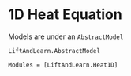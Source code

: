 # 1D Heat Equation

Models are under an `AbstractModel`
```@docs
LiftAndLearn.AbstractModel
```

```@autodocs
Modules = [LiftAndLearn.Heat1D]
```